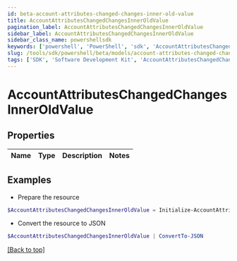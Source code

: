 ```yaml
---
id: beta-account-attributes-changed-changes-inner-old-value
title: AccountAttributesChangedChangesInnerOldValue
pagination_label: AccountAttributesChangedChangesInnerOldValue
sidebar_label: AccountAttributesChangedChangesInnerOldValue
sidebar_class_name: powershellsdk
keywords: ['powershell', 'PowerShell', 'sdk', 'AccountAttributesChangedChangesInnerOldValue', 'BetaAccountAttributesChangedChangesInnerOldValue'] 
slug: /tools/sdk/powershell/beta/models/account-attributes-changed-changes-inner-old-value
tags: ['SDK', 'Software Development Kit', 'AccountAttributesChangedChangesInnerOldValue', 'BetaAccountAttributesChangedChangesInnerOldValue']
---
```



# AccountAttributesChangedChangesInnerOldValue

## Properties

Name | Type | Description | Notes
------------ | ------------- | ------------- | -------------

## Examples

- Prepare the resource
```powershell
$AccountAttributesChangedChangesInnerOldValue = Initialize-AccountAttributesChangedChangesInnerOldValue 
```

- Convert the resource to JSON
```powershell
$AccountAttributesChangedChangesInnerOldValue | ConvertTo-JSON
```


[[Back to top]](#) 

